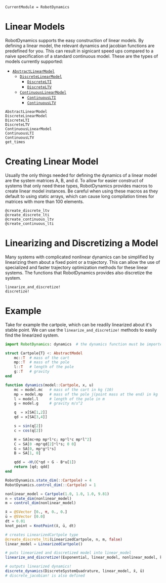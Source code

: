 ```@meta
CurrentModule = RobotDynamics
```

# Linear Models
RobotDynamics supports the easy construction of linear models. By defining a linear model, the relevant dynamics
and jacobian functions are predefined for you. This can result in signicant speed ups compared to a naive 
specification of a standard continuous model. These are the types of models currently supported:

* [`AbstractLinearModel`](@ref)
    * [`DiscreteLinearModel`](@ref)
        * [`DiscreteLTI`](@ref)
        * [`DiscreteLTV`](@ref)
    * [`ContinuousLinearModel`](@ref)
        * [`ContinuousLTI`](@ref)
        * [`ContinuousLTV`](@ref)

```@docs
AbstractLinearModel
DiscreteLinearModel
DiscreteLTI
DiscreteLTV
ContinuousLinearModel
ContinuousLTI
ContinuousLTV
get_times
```

# Creating Linear Model
Usually the only things needed for defining the dynamics of a linear model are the system matrices A, B, and d.
To allow for easier construct of systems that only need these types, RobotDynamics provides macros to create
linear model instances. Be careful when using these macros as they default to using static arrays, which can
cause long compilation times for matrices with more than 100 elements. 

```@docs
@create_discrete_ltv
@create_discrete_lti
@create_continuous_ltv
@create_continuous_lti
```

# Linearizing and Discretizing a Model
Many systems with complicated nonlinear dynamics can be simplified by linearizing them about a fixed point
or a trajectory. This can allow the use of specialized and faster trajectory optimization methods for these
linear systems. The functions that RobotDynamics provides also discretize the system. 

```@docs
linearize_and_discretize!
discretize!
```

# Example
Take for example the cartpole, which can be readily linearized about it's stable point. We can use the 
`linearize_and_discretize!` methods to easily find the linearized system.

```julia
import RobotDynamics: dynamics  # the dynamics function must be imported

struct Cartpole{T} <: AbstractModel
    mc::T  # mass of the cart
    mp::T  # mass of the pole
    l::T   # length of the pole
    g::T   # gravity
end

function dynamics(model::Cartpole, x, u)
    mc = model.mc   # mass of the cart in kg (10)
    mp = model.mp   # mass of the pole j(point mass at the end) in kg
    l = model.l     # length of the pole in m
    g = model.g     # gravity m/s^2

    q  = x[SA[1,2]]
    qd = x[SA[3,4]]

    s = sin(q[2])
    c = cos(q[2])

    H = SA[mc+mp mp*l*c; mp*l*c mp*l^2]
    C = SA[0 -mp*qd[2]*l*s; 0 0]
    G = SA[0, mp*g*l*s]
    B = SA[1, 0]

    qdd = -H\(C*qd + G - B*u[1])
    return [qd; qdd]
end

RobotDynamics.state_dim(::Cartpole) = 4
RobotDynamics.control_dim(::Cartpole) = 1

nonlinear_model = Cartpole(1.0, 1.0, 1.0, 9.81)
n = state_dim(nonlinear_model)
m = control_dim(nonlinear_model)

x̄ = @SVector [0., π, 0., 0.]
ū = @SVector [0.0]
dt = 0.01
knot_point = KnotPoint(x̄, ū, dt)

# creates LinearizedCartpole type 
@create_discrete_lti(LinearizedCartpole, n, m, false)
linear_model = LinearizedCartpole()

# puts linearized and discretized model into linear_model
linearize_and_discretize!(Exponential, linear_model, nonlinear_model, knot_point)

# outputs linearized dynamics!
discrete_dynamics(DiscreteSystemQuadrature, linear_model, x̄, ū) 
# discrete_jacobian! is also defined
```
